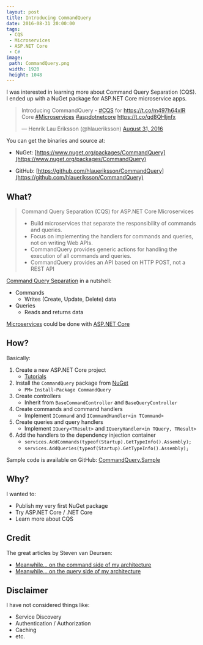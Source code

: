 ```yaml
---
layout: post
title: Introducing CommandQuery
date: 2016-08-31 20:00:00
tags:
 - CQS
 - Microservices
 - ASP.NET Core
 - C#
image:
 path: CommandQuery.png
 width: 1920
 height: 1048
---
```


I was interested in learning more about Command Query Separation (CQS). I ended up with a NuGet package for ASP.NET Core microservice apps.

<blockquote class="twitter-tweet" data-lang="en"><p lang="en" dir="ltr">Introducing CommandQuery - <a href="https://twitter.com/hashtag/CQS?src=hash">#CQS</a> for <a href="https://t.co/m497h64xIR">https://t.co/m497h64xIR</a> Core <a href="https://twitter.com/hashtag/Microservices?src=hash">#Microservices</a> <a href="https://twitter.com/hashtag/aspdotnetcore?src=hash">#aspdotnetcore</a> <a href="https://t.co/qd8QHljnfx">https://t.co/qd8QHljnfx</a></p>&mdash; Henrik Lau Eriksson (@hlaueriksson) <a href="https://twitter.com/hlaueriksson/status/771047534043209728">August 31, 2016</a></blockquote>
<script async src="//platform.twitter.com/widgets.js" charset="utf-8"></script>

You can get the binaries and source at:

* NuGet: [https://www.nuget.org/packages/CommandQuery](https://www.nuget.org/packages/CommandQuery)

* GitHub: [https://github.com/hlaueriksson/CommandQuery](https://github.com/hlaueriksson/CommandQuery)

## What?

> Command Query Separation (CQS) for ASP.NET Core Microservices
>
> * Build microservices that separate the responsibility of commands and queries.
> * Focus on implementing the handlers for commands and queries, not on writing Web APIs.
> * CommandQuery provides generic actions for handling the execution of all commands and queries.
> * CommandQuery provides an API based on HTTP POST, not a REST API

[Command Query Separation](http://martinfowler.com/bliki/CommandQuerySeparation.html) in a nutshell:

* Commands
	* Writes (Create, Update, Delete) data
* Queries
	* Reads and returns data

[Microservices](http://martinfowler.com/articles/microservices.html) could be done with [ASP.NET Core](https://docs.asp.net)

## How?

Basically:

1. Create a new ASP.NET Core project
	* [Tutorials](https://docs.asp.net/en/latest/tutorials/index.html)
2. Install the `CommandQuery` package from [NuGet](https://www.nuget.org/packages/CommandQuery)
	* `PM>` `Install-Package CommandQuery`
3. Create controllers
	* Inherit from `BaseCommandController` and `BaseQueryController`
4. Create commands and command handlers
	* Implement `ICommand` and `ICommandHandler<in TCommand>`
5. Create queries and query handlers
	* Implement `IQuery<TResult>` and `IQueryHandler<in TQuery, TResult>`
6. Add the handlers to the dependency injection container
	* `services.AddCommands(typeof(Startup).GetTypeInfo().Assembly);`
	* `services.AddQueries(typeof(Startup).GetTypeInfo().Assembly);`

Sample code is available on GitHub: [CommandQuery.Sample](https://github.com/hlaueriksson/CommandQuery/tree/master/sample/CommandQuery.Sample)

## Why?

I wanted to:

* Publish my very first NuGet package
* Try ASP.NET Core / .NET Core
* Learn more about CQS

## Credit

The great articles by Steven van Deursen:

* [Meanwhile... on the command side of my architecture](https://cuttingedge.it/blogs/steven/pivot/entry.php?id=91)
* [Meanwhile... on the query side of my architecture](https://cuttingedge.it/blogs/steven/pivot/entry.php?id=92)

## Disclaimer

I have not considered things like:

* Service Discovery
* Authentication / Authorization
* Caching
* etc.
